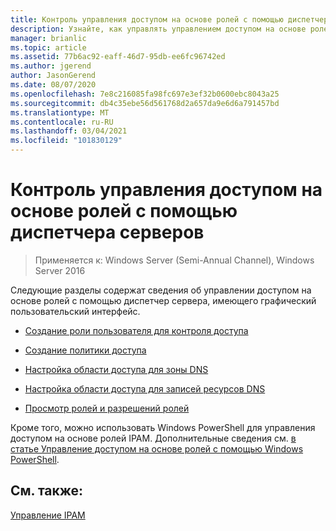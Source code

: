 ```yaml
---
title: Контроль управления доступом на основе ролей с помощью диспетчера серверов
description: Узнайте, как управлять управлением доступом на основе ролей с помощью диспетчер сервера, имеющего графический пользовательский интерфейс.
manager: brianlic
ms.topic: article
ms.assetid: 77b6ac92-eaff-46d7-95db-ee6fc96742ed
ms.author: jgerend
author: JasonGerend
ms.date: 08/07/2020
ms.openlocfilehash: 7e8c216085fa98fc697e3ef32b0600ebc8043a25
ms.sourcegitcommit: db4c35ebe56d561768d2a657da9e6d6a791457bd
ms.translationtype: MT
ms.contentlocale: ru-RU
ms.lasthandoff: 03/04/2021
ms.locfileid: "101830129"
---
```

# <a name="manage-role-based-access-control-with-server-manager"></a>Контроль управления доступом на основе ролей с помощью диспетчера серверов

>Применяется к: Windows Server (Semi-Annual Channel), Windows Server 2016

Следующие разделы содержат сведения об управлении доступом на основе ролей с помощью диспетчер сервера, имеющего графический пользовательский интерфейс.

-   [Создание роли пользователя для контроля доступа](../../technologies/ipam/Create-a-User-Role-for-Access-Control.md)

-   [Создание политики доступа](../../technologies/ipam/Create-an-Access-Policy.md)

-   [Настройка области доступа для зоны DNS](../../technologies/ipam/Set-Access-Scope-for-a-DNS-Zone.md)

-   [Настройка области доступа для записей ресурсов DNS](../../technologies/ipam/Set-Access-Scope-for-DNS-Resource-Records.md)

-   [Просмотр ролей и разрешений ролей](../../technologies/ipam/View-Roles-and-Role-Permissions.md)

Кроме того, можно использовать Windows PowerShell для управления доступом на основе ролей IPAM. Дополнительные сведения см. [в статье Управление доступом на основе ролей с помощью Windows PowerShell](../../technologies/ipam/Manage-Role-Based-Access-Control-with-Windows-PowerShell.md).

## <a name="see-also"></a>См. также:
[Управление IPAM](Manage-IPAM.md)



